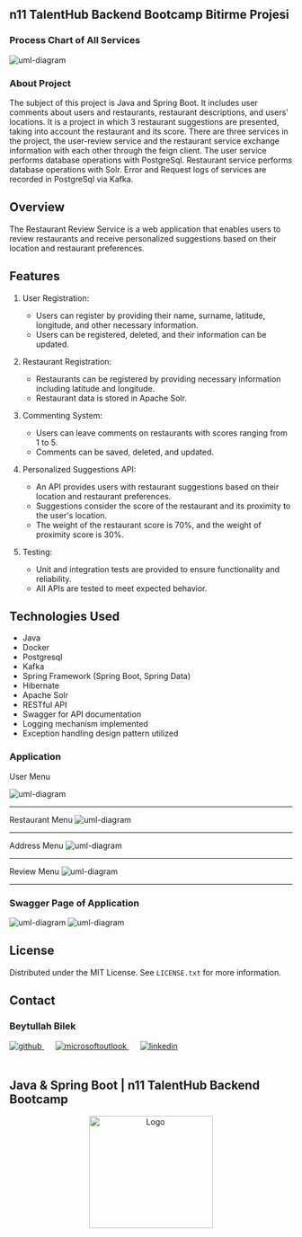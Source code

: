 <!-- ABOUT THE PROJECT -->

## n11 TalentHub Backend Bootcamp Bitirme Projesi

### Process Chart of All Services
<img src="images/diagram2.png" alt="uml-diagram"  />

### About Project

The subject of this project is Java and Spring Boot. It includes user comments about users and restaurants, restaurant descriptions, and users' locations. It is a project in which 3 restaurant suggestions are presented, taking into account the restaurant and its score. There are three services in the project, the user-review service and the restaurant service exchange information with each other through the feign client. The user service performs database operations with PostgreSql. Restaurant service performs database operations with Solr. Error and Request logs of services are recorded in PostgreSql via Kafka.

## Overview
The Restaurant Review Service is a web application that enables users to review restaurants and receive personalized suggestions based on their location and restaurant preferences.

## Features
1. User Registration:
   - Users can register by providing their name, surname, latitude, longitude, and other necessary information.
   - Users can be registered, deleted, and their information can be updated.

2. Restaurant Registration:
   - Restaurants can be registered by providing necessary information including latitude and longitude.
   - Restaurant data is stored in Apache Solr.

3. Commenting System:
   - Users can leave comments on restaurants with scores ranging from 1 to 5.
   - Comments can be saved, deleted, and updated.

4. Personalized Suggestions API:
   - An API provides users with restaurant suggestions based on their location and restaurant preferences.
   - Suggestions consider the score of the restaurant and its proximity to the user's location.
   - The weight of the restaurant score is 70%, and the weight of proximity score is 30%.

5. Testing:
   - Unit and integration tests are provided to ensure functionality and reliability.
   - All APIs are tested to meet expected behavior.

## Technologies Used
- Java
- Docker
- Postgresql
- Kafka
- Spring Framework (Spring Boot, Spring Data)
- Hibernate
- Apache Solr
- RESTful API
- Swagger for API documentation
- Logging mechanism implemented
- Exception handling design pattern utilized


###  Application

User Menu

<img src="images/page1.png" alt="uml-diagram"  />
<hr>
Restaurant Menu
<img src="images/page2.png" alt="uml-diagram"  />
<hr>
Address Menu
<img src="images/page3.png" alt="uml-diagram"  />
<hr>
Review Menu
<img src="images/page4.png" alt="uml-diagram"  />
<hr>


### Swagger Page of Application

<img src="images/restaurantServices.png" alt="uml-diagram"  />
<img src="images/userReview.png" alt="uml-diagram"  />

<!-- LICENSE -->
## License

Distributed under the MIT License. See `LICENSE.txt` for more information.

<!-- CONTACT -->

## Contact

### Beytullah Bilek

<a href="https://https://github.com/beytomer" target="_blank">
<img  src=https://img.shields.io/badge/github-%2324292e.svg?&style=for-the-badge&logo=github&logoColor=white alt=github style="margin-bottom: 20px;" />
</a>
<a href = "mailto:b.bilek_ktu@outlook.com?subject = Feedback&body = Message">
<img src=https://img.shields.io/badge/send-email-email?&style=for-the-badge&logo=microsoftoutlook&color=CD5C5C alt=microsoftoutlook style="margin-bottom: 20px; margin-left:20px" />
</a>
<a href="https://www.linkedin.com/in/beytullah-bilek/" target="_blank">
<img src=https://img.shields.io/badge/linkedin-%231E77B5.svg?&style=for-the-badge&logo=linkedin&logoColor=white alt=linkedin style="margin-bottom: 20px; margin-left:20px" />
</a>  

<br />

## Java & Spring Boot | n11 TalentHub Backend Bootcamp

<div align="center">
  <a href="https://www.n11.com/">
    <img src="images/N11_logo.png" alt="Logo" width="220" height="200">
  </a>

</div>

